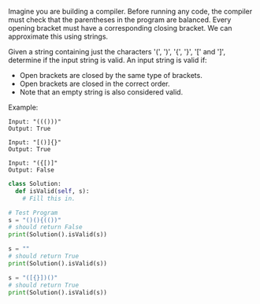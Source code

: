 Imagine you are building a compiler. Before running any code, the compiler must check that the parentheses in the program are balanced.
Every opening bracket must have a corresponding closing bracket. We can approximate this using strings.

Given a string containing just the characters '(', ')', '{', '}', '[' and ']', determine if the input string is valid.
An input string is valid if:

- Open brackets are closed by the same type of brackets.
- Open brackets are closed in the correct order.
- Note that an empty string is also considered valid.

Example:

```
Input: "((()))"
Output: True

Input: "[()]{}"
Output: True

Input: "({[)]"
Output: False
```

```python
class Solution:
  def isValid(self, s):
    # Fill this in.

# Test Program
s = "()(){(())"
# should return False
print(Solution().isValid(s))

s = ""
# should return True
print(Solution().isValid(s))

s = "([{}])()"
# should return True
print(Solution().isValid(s))
```
